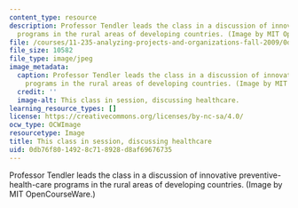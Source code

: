 ```yaml
---
content_type: resource
description: Professor Tendler leads the class in a discussion of innovative preventive-health-care
  programs in the rural areas of developing countries. (Image by MIT OpenCourseWare.)
file: /courses/11-235-analyzing-projects-and-organizations-fall-2009/0db76f8014928c718928d8af69676735_11-235f09-th.jpg
file_size: 10582
file_type: image/jpeg
image_metadata:
  caption: Professor Tendler leads the class in a discussion of innovative preventive-health-care
    programs in the rural areas of developing countries. (Image by MIT OpenCourseWare.)
  credit: ''
  image-alt: This class in session, discussing healthcare.
learning_resource_types: []
license: https://creativecommons.org/licenses/by-nc-sa/4.0/
ocw_type: OCWImage
resourcetype: Image
title: This class in session, discussing healthcare
uid: 0db76f80-1492-8c71-8928-d8af69676735
---
```

Professor Tendler leads the class in a discussion of innovative preventive-health-care programs in the rural areas of developing countries. (Image by MIT OpenCourseWare.)